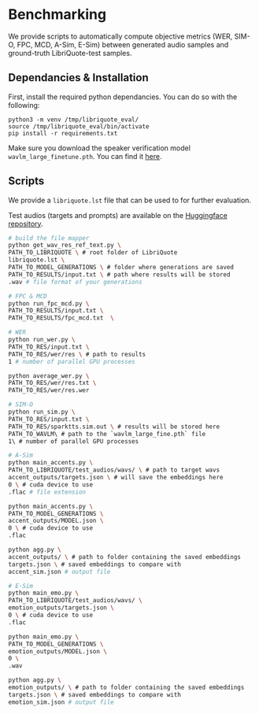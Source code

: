 # Benchmarking

We provide scripts to automatically compute objective metrics (WER, SIM-O, FPC, MCD, A-Sim, E-Sim) between generated audio samples and ground-truth LibriQuote-test samples.

## Dependancies & Installation
First, install the required python dependancies. You can do so with the following:

```
python3 -m venv /tmp/libriquote_eval/
source /tmp/libriquote_eval/bin/activate
pip install -r requirements.txt
```

Make sure you download the speaker verification model `wavlm_large_finetune.pth`. You can find it [here](https://huggingface.co/datasets/libriquote/libriquote_submission/resolve/main/models/wavlm_large_finetune.pth?download=true).

## Scripts
We provide  a `libriquote.lst` file that can be used to for further evaluation.

Test audios (targets and prompts) are available on the [Huggingface repository](https://huggingface.co/datasets/gasmichel/LibriQuote/tree/main/test_audios).


```sh
# build the file mapper
python get_wav_res_ref_text.py \
PATH_TO_LIBRIQUOTE \ # root folder of LibriQuote
libriquote.lst \
PATH_TO_MODEL_GENERATIONS \ # folder where generations are saved
PATH_TO_RESULTS/input.txt \ # path where results will be stored
.wav # file format of your generations

# FPC & MCD
python run_fpc_mcd.py \
PATH_TO_RESULTS/input.txt \
PATH_TO_RESULTS/fpc_mcd.txt  \

# WER
python run_wer.py \
PATH_TO_RES/input.txt \
PATH_TO_RES/wer/res \ # path to results
1 # number of parallel GPU processes

python average_wer.py \
PATH_TO_RES/wer/res.txt \
PATH_TO_RES/wer/res.wer

# SIM-O
python run_sim.py \
PATH_TO_RES/input.txt \
PATH_TO_RES/sparktts.sim.out \ # results will be stored here
PATH_TO_WAVLM\ # path to the `wavlm_large_fine.pth` file
1\ # number of parallel GPU processes

# A-Sim
python main_accents.py \
PATH_TO_LIBRIQUOTE/test_audios/wavs/ \ # path to target wavs
accent_outputs/targets.json \ # will save the embeddings here
0 \ # cuda device to use
.flac # file extension 

python main_accents.py \
PATH_TO_MODEL_GENERATIONS \ 
accent_outputs/MODEL.json \
0 \ # cuda device to use
.flac 

python agg.py \
accent_outputs/ \ # path to folder containing the saved embeddings
targets.json \ # saved embeddings to compare with
accent_sim.json # output file

# E-Sim
python main_emo.py \
PATH_TO_LIBRIQUOTE/test_audios/wavs/ \
emotion_outputs/targets.json \
0 \ # cuda device to use
.flac

python main_emo.py \
PATH_TO_MODEL_GENERATIONS \
emotion_outputs/MODEL.json \
0 \
.wav

python agg.py \
emotion_outputs/ \ # path to folder containing the saved embeddings
targets.json \ # saved embeddings to compare with
emotion_sim.json # output file
```